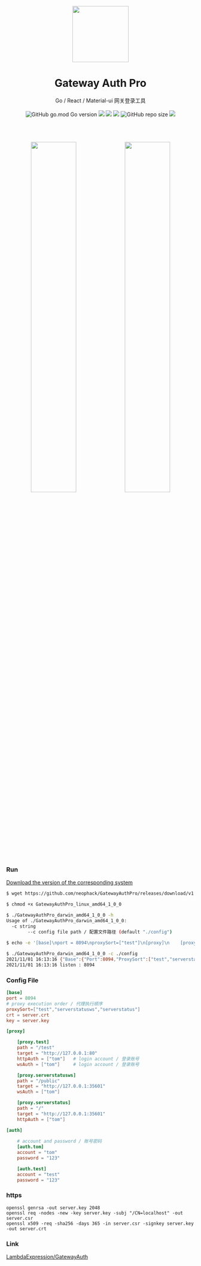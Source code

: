 <p align="center">
  <a href="https://github.com/neophack/GatewayAuthPro">
    <img width="150" src="/public/logo.png">
  </a>
</p>

<h1 align="center">Gateway Auth Pro</h1>

<div align="center">Go / React / Material-ui 网关登录工具 </div>
<br/>
<div align="center">
    <img alt="GitHub go.mod Go version" src="https://img.shields.io/github/go-mod/go-version/neophack/GatewayAuthPro?cacheSeconds=3600">
    <a href="javascript:void(0)"><img src="https://img.shields.io/badge/Node-v14.15.4-blue.svg" /></a>
    <a href="javascript:void(0)"><img src="https://img.shields.io/badge/React-18.2.0-blue.svg" /></a>
    <a href="javascript:void(0)"><img src="https://img.shields.io/badge/Material-5.0.4-blue.svg" /></a>
    <!--<img alt="GitHub repo file count" src="https://img.shields.io/github/directory-file-count/neophack/GatewayAuthPro">-->
    <img alt="GitHub repo size" src="https://img.shields.io/github/repo-size/neophack/GatewayAuthPro">
    <a href="https://codeclimate.com/github/neophack/GatewayAuthPro/maintainability"><img src="https://api.codeclimate.com/v1/badges/027ea75f1d5cbf0a3081/maintainability" /></a>
</div>
<br/>

<br/>
<br/>

<p align="center">
  <img width="49%" src="/public/image1.png">
  <img width="49%" src="/public/image2.png">
</p>




### Run

[Download the version of the corresponding system](https://github.com/neophack/GatewayAuthPro/releases)

```sh
$ wget https://github.com/neophack/GatewayAuthPro/releases/download/v1.0.0/GatewayAuthPro_linux_amd64_1_0_0

$ chmod +x GatewayAuthPro_linux_amd64_1_0_0

$ ./GatewayAuthPro_darwin_amd64_1_0_0 -h
Usage of ./GatewayAuthPro_darwin_amd64_1_0_0:
  -c string
    	--c config file path / 配置文件路径 (default "./config")
    	
$ echo -e '[base]\nport = 8094\nproxySort=["test"]\n[proxy]\n    [proxy.test]\n    path = "/"\n    target = "http://127.0.0.1:80"\n    httpAuth = ["tom"]\n[auth]\n    [auth.test]\n    account = "test"\n    password = "123"' > ./config

$ ./GatewayAuthPro_darwin_amd64_1_0_0 -c ./config
2021/11/01 16:13:16 {"Base":{"Port":8094,"ProxySort":["test","serverstatusws","serverstatus"]},"Proxy":{"serverstatus":{"Path":"/","Target":"http://127.0.0.1:35601","CacheMaxAge":0,"HttpAuth":["tom"],"WsAuth":null},"serverstatusws":{"Path":"/public","Target":"http://127.0.0.1:35601","CacheMaxAge":0,"HttpAuth":null,"WsAuth":["tom"]},"test":{"Path":"/test","Target":"http://127.0.0.1:80","CacheMaxAge":0,"HttpAuth":["tom"],"WsAuth":["tom"]}},"Auth":{"test":{"Account":"test","Password":"123"},"tom":{"Account":"tom","Password":"123"}}}
2021/11/01 16:13:16 listen : 8094

```


### Config File
```toml
[base]     
port = 8094
# proxy execution order / 代理执行顺序
proxySort=["test","serverstatusws","serverstatus"] 
crt = server.crt
key = server.key

[proxy]

    [proxy.test]
    path = "/test"
    target = "http://127.0.0.1:80"
    httpAuth = ["tom"]   # login account / 登录账号
    wsAuth = ["tom"]     # login account / 登录账号

    [proxy.serverstatusws]
    path = "/public"
    target = "http://127.0.0.1:35601"
    wsAuth = ["tom"]

    [proxy.serverstatus]
    path = "/"
    target = "http://127.0.0.1:35601"
    httpAuth = ["tom"]

[auth]
    
    # account and password / 账号密码
    [auth.tom]
    account = "tom"
    password = "123"

    [auth.test]
    account = "test"
    password = "123"
```

### https

```
openssl genrsa -out server.key 2048
openssl req -nodes -new -key server.key -subj "/CN=localhost" -out server.csr
openssl x509 -req -sha256 -days 365 -in server.csr -signkey server.key -out server.crt
```

### Link
[LambdaExpression/GatewayAuth](https://github.com/LambdaExpression/GatewayAuth)

